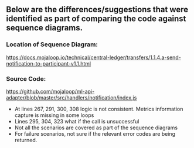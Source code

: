 ## Below are the differences/suggestions that were identified as part of comparing the code against sequence diagrams.

### Location of Sequence Diagram: 
https://docs.mojaloop.io/technical/central-ledger/transfers/1.1.4.a-send-notification-to-participant-v1.1.html

### Source Code: 
https://github.com/mojaloop/ml-api-adapter/blob/master/src/handlers/notification/index.js

 - At lines 267, 291, 300, 308 logic is not consistent. Metrics information capture is missing in some loops
 - Lines 295, 304, 323 what if the call is unsuccessful
 - Not all the scenarios are covered as part of the sequence diagrams
 - For failure scenarios, not sure if the relevant error codes are being returned.
